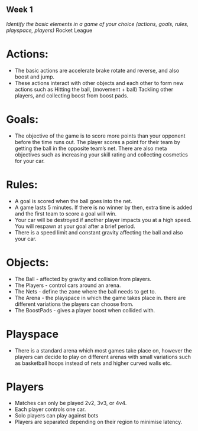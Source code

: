 ## Week 1

_Identify the basic elements in a game of your choice (actions, goals, rules, playspace, players)_
Rocket League 
# Actions: 
- The basic actions are accelerate brake rotate and reverse, and also boost and jump. 
- These actions interact with other objects and each other to form new actions such as Hitting the ball, (movement + ball) Tackling other players, and collecting boost from boost pads. 
# Goals: 
- The objective of the game is to score more points than your opponent before the time runs out. The player scores a point for their team by getting the ball in the opposite team’s net. There are also meta objectives such as increasing your skill rating and collecting cosmetics for your car.
# Rules: 
- A goal is scored when the ball goes into the net.
- A game lasts 5 minutes. If there is no winner by then, extra time is added and the first team to score a goal will win. 
- Your car will be destroyed if another player impacts you at a high speed. You will respawn at your goal after a brief period.
- There is a speed limit and constant gravity affecting the ball and also your car.
# Objects:
- The Ball - affected by gravity and collision from players.
- The Players - control cars around an arena.
- The Nets - define the zone where the ball needs to get to.
- The Arena - the playspace in which the game takes place in. there are different variations the players can choose from.
- The BoostPads - gives a player boost when collided with.
# Playspace
- There is a standard arena which most games take place on, however the players can decide to play on different arenas with small variations such as basketball hoops instead of nets and higher curved walls etc. 
# Players
- Matches can only be played 2v2, 3v3, or 4v4. 
- Each player controls one car.
- Solo players can play against bots
- Players are separated depending on their region to minimise latency.
